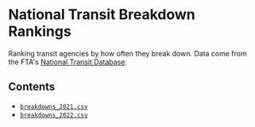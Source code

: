 # National Transit Breakdown Rankings

Ranking transit agencies by how often they break down. Data come from the FTA's [National Transit Database](https://www.transit.dot.gov/ntd/what-national-transit-database-ntd-program).

## Contents

- [`breakdowns_2021.csv`](./breakdowns_2021.csv)
- [`breakdowns_2022.csv`](./breakdowns_2022.csv)

